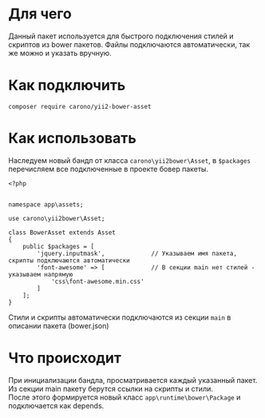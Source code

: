# Для чего
Данный пакет используется для быстрого подключения стилей и скриптов из bower пакетов. Файлы подключаются автоматически,
так же можно и указать вручную.

# Как подключить
`composer require carono/yii2-bower-asset`

# Как использовать

Наследуем новый бандл от класса `carono\yii2bower\Asset`, в `$packages` перечисляем все подключенные в проекте бовер пакеты.

```
<?php


namespace app\assets;

use carono\yii2bower\Asset;

class BowerAsset extends Asset
{
    public $packages = [
        'jquery.inputmask',             // Указываем имя пакета, скрипты подключаются автоматически
        'font-awesome' => [             // В секции main нет стилей - указываем напрямую 
            'css\font-awesome.min.css'
        ]
    ];
}
```

Стили и скрипты автоматически подключаются из секции `main` в описании пакета (bower.json)

# Что происходит
При инициализации бандла, просматривается каждый указанный пакет.  
Из секции main пакету берутся ссылки на скрипты и стили.  
После этого формируется новый класс `app\runtime\bower\Package` и подключается как depends.

